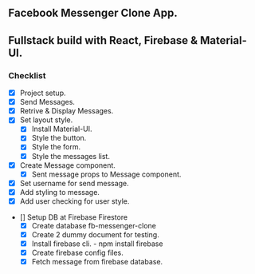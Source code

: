 ## Facebook Messenger Clone App.
## Fullstack build with React, Firebase & Material-UI.

### Checklist
* [x] Project setup.
* [x] Send Messages.
* [x] Retrive & Display Messages.
* [x] Set layout style.
    * [x] Install Material-UI.
    * [x] Style the button.
    * [x] Style the form.
    * [x] Style the messages list.
* [x] Create Message component.
    * [x] Sent message props to Message component.
* [x] Set username for send message.
* [x] Add styling to message.
* [x] Add user checking for user style.
* [] Setup DB at Firebase Firestore
    * [x] Create database fb-messenger-clone
    * [x] Create 2 dummy document for testing.
    * [x] Install firebase cli. - npm install firebase
    * [x] Create firebase config files.
    * [x] Fetch message from firebase database.
